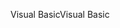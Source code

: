 <span data-ttu-id="7218f-101">Visual Basic</span><span class="sxs-lookup"><span data-stu-id="7218f-101">Visual Basic</span></span>